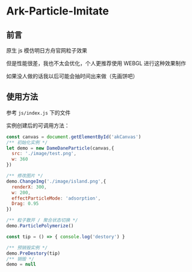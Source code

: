 # Ark-Particle-Imitate

## 前言

原生 js 模仿明日方舟官网粒子效果

但是性能很差，我也不太会优化，个人更推荐使用 WEBGL 进行这种效果制作

如果没人做的话我以后可能会抽时间出来做（先画饼吧）

## 使用方法

参考 `js/index.js` 下的文件

实例创建后的可调用方法：
```js
const canvas = document.getElementById('akCanvas')
/** 初始化实例 */
let demo = new DameDaneParticle(canvas,{
  src: './image/test.png',
  w: 360
})

/** 修改图片 */
demo.ChangeImg('./image/island.png',{
  renderX: 300,
  w: 200,
  effectParticleMode: 'adsorption',
  Drag: 0.95
})

/** 粒子散开 / 聚合状态切换 */
demo.ParticlePolymerize()

const tip = () => { console.log('destory') }

/** 预销毁实例 */
demo.PreDestory(tip)
/** 销毁 */
demo = null
```